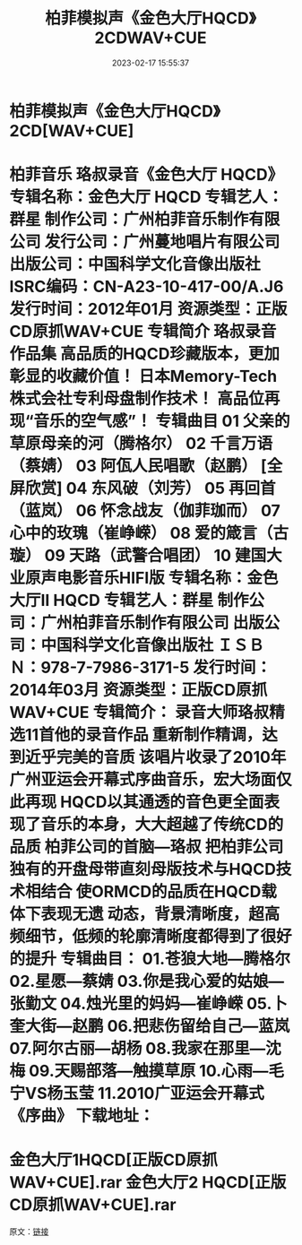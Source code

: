 ﻿---
title: 柏菲模拟声《金色大厅HQCD》2CDWAV+CUE
date: 2023-02-17 15:55:37
categories: WAV车载音乐、镜像
tags: 华语中文
---
# 柏菲模拟声《金色大厅HQCD》2CD[WAV+CUE]

柏菲音乐 珞叔录音《金色大厅 HQCD》
专辑名称：金色大厅 HQCD
专辑艺人：群星
制作公司：广州柏菲音乐制作有限公司
发行公司：广州蔓地唱片有限公司
出版公司：中国科学文化音像出版社
ISRC编码：CN-A23-10-417-00/A.J6
发行时间：2012年01月
资源类型：正版CD原抓WAV+CUE
专辑简介
珞叔录音作品集
高品质的HQCD珍藏版本，更加彰显的收藏价值！
日本Memory-Tech株式会社专利母盘制作技术！
高品位再现“音乐的空气感”！
专辑曲目
01 父亲的草原母亲的河（腾格尔）
02 千言万语（蔡婧）
03 阿佤人民唱歌（赵鹏）
[全屏欣赏]
04 东风破（刘芳）
05 再回首（蓝岚）
06 怀念战友（伽菲珈而）
07 心中的玫瑰（崔峥嵘）
08 爱的箴言（古璇）
09 天路（武警合唱团）
10 建国大业原声电影音乐HIFI版
专辑名称：金色大厅II HQCD
专辑艺人：群星
制作公司：广州柏菲音乐制作有限公司
出版公司：中国科学文化音像出版社
ＩＳＢＮ：978-7-7986-3171-5
发行时间：2014年03月
资源类型：正版CD原抓WAV+CUE
专辑简介：
录音大师珞叔精选11首他的录音作品
重新制作精调，达到近乎完美的音质
该唱片收录了2010年广州亚运会开幕式序曲音乐，宏大场面仅此再现
HQCD以其通透的音色更全面表现了音乐的本身，大大超越了传统CD的品质
柏菲公司的首脑—珞叔
把柏菲公司独有的开盘母带直刻母版技术与HQCD技术相结合
使ORMCD的品质在HQCD载体下表现无遗
动态，背景清晰度，超高频细节，低频的轮廓清晰度都得到了很好的提升
专辑曲目：
01.苍狼大地—腾格尔
02.星愿—蔡婧
03.你是我心爱的姑娘—张勤文
04.烛光里的妈妈—崔峥嵘
05.卜奎大街—赵鹏
06.把悲伤留给自己—蓝岚
07.阿尔古丽—胡杨
08.我家在那里—沈梅
09.天赐部落—触摸草原
10.心雨—毛宁VS杨玉莹
11.2010广亚运会开幕式《序曲》
下载地址：
==============================
金色大厅1HQCD[正版CD原抓WAV+CUE].rar
金色大厅2
HQCD[正版CD原抓WAV+CUE].rar
==============================
原文：[链接](https://blog.sina.com.cn/s/blog_1647c7e76010310tr.html)